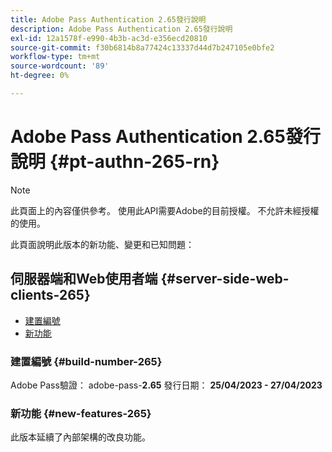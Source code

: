 ```yaml
---
title: Adobe Pass Authentication 2.65發行說明
description: Adobe Pass Authentication 2.65發行說明
exl-id: 12a1578f-e990-4b3b-ac3d-e356ecd20810
source-git-commit: f30b6814b8a77424c13337d44d7b247105e0bfe2
workflow-type: tm+mt
source-wordcount: '89'
ht-degree: 0%

---
```


# Adobe Pass Authentication 2.65發行說明 {#pt-authn-265-rn}

>[!NOTE]
>
>此頁面上的內容僅供參考。 使用此API需要Adobe的目前授權。 不允許未經授權的使用。

此頁面說明此版本的新功能、變更和已知問題：

## 伺服器端和Web使用者端 {#server-side-web-clients-265}

* [建置編號](#build-number-265)
* [新功能](#new-features-265)

### 建置編號 {#build-number-265}

Adobe Pass驗證： adobe-pass-**2.65**
發行日期： **25/04/2023 - 27/04/2023**

### 新功能 {#new-features-265}

此版本延續了內部架構的改良功能。

